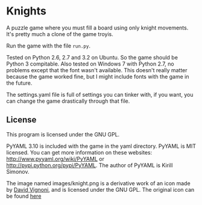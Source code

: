 Knights
=======

A puzzle game where you must fill a board using only knight movements. It's pretty much a clone of the game troyis.

Run the game with the file `run.py`.

Tested on Python 2.6, 2.7 and 3.2 on Ubuntu. So the game should be Python 3 compitable.
Also tested on Windows 7 with Python 2.7, no problems except that the font wasn't available. This doesn't really matter because the game worked fine, but I might include fonts with the game in the future.

The settings.yaml file is full of settings you can tinker with, if you want, you can change the game drastically through that file.

License
--
This program is licensed under the  GNU GPL.

PyYAML 3.10 is included with the game in the yaml directory. PyYAML is MIT licensed. You can get more information on these websites: http://www.pyyaml.org/wiki/PyYAML or http://pypi.python.org/pypi/PyYAML.
The author of PyYAML is Kirill Simonov.

The image named images/knight.png is a derivative work of an icon made by [David Vignoni](http://www.icon-king.com/), and is licensed under the GNU GPL. The original icon can be found [here](http://findicons.com/icon/227177/package_games_strategy?id=376136)
